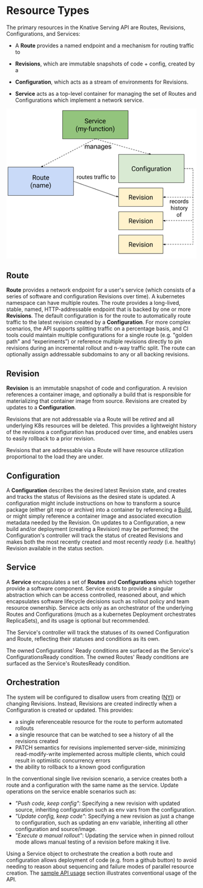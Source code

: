 # Resource Types

The primary resources in the Knative Serving API are Routes, Revisions,
Configurations, and Services:

- A **Route** provides a named endpoint and a mechanism for routing traffic to

- **Revisions**, which are immutable snapshots of code + config, created by a

- **Configuration**, which acts as a stream of environments for Revisions.

- **Service** acts as a top-level container for managing the set of Routes and
  Configurations which implement a network service.

![Object model](images/object_model.png)

## Route

**Route** provides a network endpoint for a user's service (which consists of a
series of software and configuration Revisions over time). A kubernetes
namespace can have multiple routes. The route provides a long-lived, stable,
named, HTTP-addressable endpoint that is backed by one or more **Revisions**.
The default configuration is for the route to automatically route traffic to the
latest revision created by a **Configuration**. For more complex scenarios, the
API supports splitting traffic on a percentage basis, and CI tools could
maintain multiple configurations for a single route (e.g. "golden path" and
“experiments”) or reference multiple revisions directly to pin revisions during
an incremental rollout and n-way traffic split. The route can optionally assign
addressable subdomains to any or all backing revisions.

## Revision

**Revision** is an immutable snapshot of code and configuration. A revision
references a container image, and optionally a build that is responsible for
materializing that container image from source. Revisions are created by updates
to a **Configuration**.

Revisions that are not addressable via a Route will be _retired_ and all
underlying K8s resources will be deleted. This provides a lightweight history of
the revisions a configuration has produced over time, and enables users to
easily rollback to a prior revision.

Revisions that are addressable via a Route will have resource utilization
proportional to the load they are under.

## Configuration

A **Configuration** describes the desired latest Revision state, and creates and
tracks the status of Revisions as the desired state is updated. A configuration
might include instructions on how to transform a source package (either git repo
or archive) into a container by referencing a
[Build](https://github.com/knative/build), or might simply reference a container
image and associated execution metadata needed by the Revision. On updates to a
Configuration, a new build and/or deployment (creating a Revision) may be
performed; the Configuration's controller will track the status of created
Revisions and makes both the most recently created and most recently _ready_
(i.e. healthy) Revision available in the status section.

## Service

A **Service** encapsulates a set of **Routes** and **Configurations** which
together provide a software component. Service exists to provide a singular
abstraction which can be access controlled, reasoned about, and which
encapsulates software lifecycle decisions such as rollout policy and team
resource ownership. Service acts only as an orchestrator of the underlying
Routes and Configurations (much as a kubernetes Deployment orchestrates
ReplicaSets), and its usage is optional but recommended.

The Service's controller will track the statuses of its owned Configuration and
Route, reflecting their statuses and conditions as its own.

The owned Configurations' Ready conditions are surfaced as the Service's
ConfigurationsReady condition. The owned Routes' Ready conditions are surfaced
as the Service's RoutesReady condition.

## Orchestration

The system will be configured to disallow users from creating
([NYI](https://github.com/knative/serving/issues/664)) or changing Revisions.
Instead, Revisions are created indirectly when a Configuration is created or
updated. This provides:

- a single referenceable resource for the route to perform automated rollouts
- a single resource that can be watched to see a history of all the revisions
  created
- PATCH semantics for revisions implemented server-side, minimizing
  read-modify-write implemented across multiple clients, which could result in
  optimistic concurrency errors
- the ability to rollback to a known good configuration

In the conventional single live revision scenario, a service creates both a
route and a configuration with the same name as the service. Update operations
on the service enable scenarios such as:

- _"Push code, keep config":_ Specifying a new revision with updated source,
  inheriting configuration such as env vars from the configuration.
- _"Update config, keep code"_: Specifying a new revision as just a change to
  configuration, such as updating an env variable, inheriting all other
  configuration and source/image.
- _"Execute a manual rollout"_: Updating the service when in pinned rollout mode
  allows manual testing of a revision before making it live.

Using a Service object to orchestrate the creation a both route and
configuration allows deployment of code (e.g. from a github button) to avoid
needing to reason about sequencing and failure modes of parallel resource
creation. The [sample API usage](normative_examples.md) section illustrates
conventional usage of the API.
